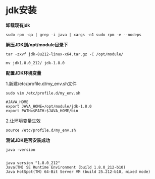 # jdk安装

**卸载现有jdk**
```shell
sudo rpm -qa | grep -i java | xargs -n1 sudo rpm -e --nodeps
```

**解压JDK到/opt/module目录下**
```shell
tar -zxvf jdk-8u212-linux-x64.tar.gz -C /opt/module/

mv jdk1.8.0_212/ jdk-1.8.0
```

**配置JDK环境变量**

1.新建/etc/profile.d/my_env.sh文件

```shell
sudo vim /etc/profile.d/my_env.sh
```

```shell
#JAVA_HOME
export JAVA_HOME=/opt/module/jdk-1.8.0
export PATH=$PATH:$JAVA_HOME/bin
```
2.让环境变量生效
```shell
source /etc/profile.d/my_env.sh
```

**测试JDK是否安装成功**
```shell
java -version
```
```shell

java version "1.8.0_212"
Java(TM) SE Runtime Environment (build 1.8.0_212-b10)
Java HotSpot(TM) 64-Bit Server VM (build 25.212-b10, mixed mode)

```

